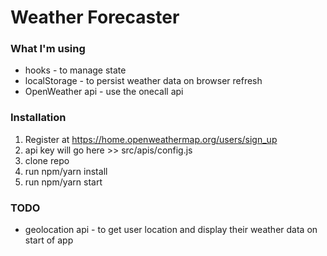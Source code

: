 # Weather Forecaster

### What I'm using

- hooks - to manage state
- localStorage - to persist weather data on browser refresh
- OpenWeather api - use the onecall api

### Installation

1. Register at https://home.openweathermap.org/users/sign_up
2. api key will go here >> src/apis/config.js
3. clone repo
4. run npm/yarn install
5. run npm/yarn start

### TODO

- geolocation api - to get user location and display their weather data on start of app
